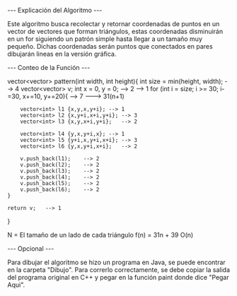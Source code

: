 --- Explicación del Algoritmo ---

Este algoritmo busca recolectar y retornar coordenadas de puntos en un vector de vectores
que forman triángulos, estas coordenadas disminuirán en un for siguiendo un patrón simple
hasta llegar a un tamaño muy pequeño. Dichas coordenadas serán puntos que conectados 
en pares dibujarán lineas en la versión gráfica.


--- Conteo de la Función ---

vector<vector<int>> pattern(int width, int height){
    int size = min(height, width);	--> 4
    vector<vector<int>> v;
    int x = 0, y = 0;	--> 2
    --> 1
    for (int i = size; i >= 30; i-=30, x+=10, y+=20){	--> 7	---> 31(n+1)

        vector<int> l1 {x,y,x,y+i};	--> 1
        vector<int> l2 {x,y+i,x+i,y+i};	--> 3
        vector<int> l3 {x,y,x+i,y+i};	--> 2

        vector<int> l4 {y,x,y+i,x};	--> 1
        vector<int> l5 {y+i,x,y+i,x+i};	--> 3
        vector<int> l6 {y,x,y+i,x+i};	--> 2

        v.push_back(l1);	--> 2
        v.push_back(l2);	--> 2
        v.push_back(l3);	--> 2
        v.push_back(l4);	--> 2
        v.push_back(l5);	--> 2
        v.push_back(l6);	--> 2
    }

    return v;	--> 1
}

N = El tamaño de un lado de cada triángulo
f(n) = 31n + 39
O(n)


--- Opcional ---

Para dibujar el algoritmo se hizo un programa en Java, se puede encontrar en la carpeta
"Dibujo". Para correrlo correctamente, se debe copiar la salida del programa original en
C++ y pegar en la función paint donde dice "Pegar Aqui".